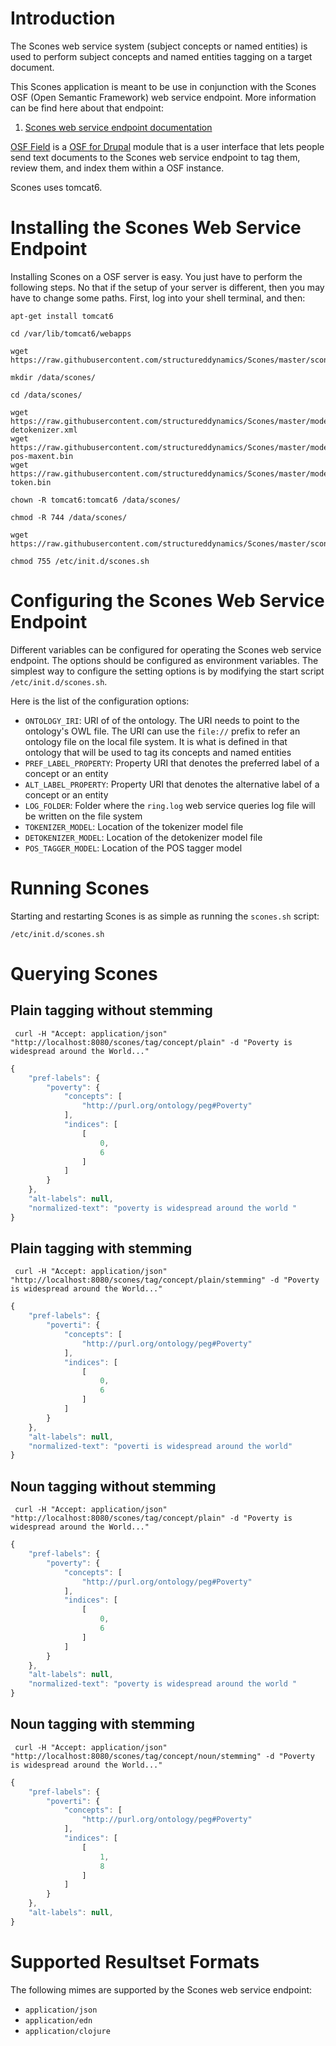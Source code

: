 Introduction
============

The Scones web service system (subject concepts or named entities) is used to perform subject concepts and named entities tagging on a target document.

This Scones application is meant to be use in conjunction with the Scones OSF (Open Semantic Framework) web service endpoint. More information can be find here about that endpoint:

1. [Scones web service endpoint documentation](http://wiki.opensemanticframework.org/index.php/Scones "Scones API Documentation")

[OSF Field](http://wiki.opensemanticframework.org/index.php/Using_OSF_Field_Widgets "OSF Field") is a [OSF for Drupal](https://www.drupal.org/project/osf "OSF for Drupal") module that is a user interface that lets people send text documents to the Scones web service endpoint to tag them, review them, and index them within a OSF instance.

Scones uses tomcat6. 

Installing the Scones Web Service Endpoint
==========================================

Installing Scones on a OSF server is easy. You just have to perform the following steps. No that if the setup of your server is different, then you may have to change some paths. First, log into your shell terminal, and then:

    apt-get install tomcat6
	
	cd /var/lib/tomcat6/webapps

	wget https://raw.githubusercontent.com/structureddynamics/Scones/master/scones.war

	mkdir /data/scones/

    cd /data/scones/

	wget https://raw.githubusercontent.com/structureddynamics/Scones/master/models/english-detokenizer.xml
	wget https://raw.githubusercontent.com/structureddynamics/Scones/master/models/en-pos-maxent.bin
	wget https://raw.githubusercontent.com/structureddynamics/Scones/master/models/en-token.bin

	chown -R tomcat6:tomcat6 /data/scones/

	chmod -R 744 /data/scones/

	wget https://raw.githubusercontent.com/structureddynamics/Scones/master/scones.sh

	chmod 755 /etc/init.d/scones.sh


Configuring the Scones Web Service Endpoint
===========================================

Different variables can be configured for operating the Scones web service endpoint. The options should be configured as environment variables. The simplest way to configure the setting options is by modifying the start script `/etc/init.d/scones.sh`.


Here is the list of the configuration options:

- `ONTOLOGY_IRI`: URI of of the ontology. The URI needs to point to the ontology's OWL file. The URI can use the `file://` prefix to refer an ontology file on the local file system. It is what is defined in that ontology that will be used to tag its concepts and named entities
- `PREF_LABEL_PROPERTY`: Property URI that denotes the preferred label of a concept or an entity
- `ALT_LABEL_PROPERTY`: Property URI that denotes the alternative label of a concept or an entity
- `LOG_FOLDER`: Folder where the `ring.log` web service queries log file will be written on the file system
- `TOKENIZER_MODEL`: Location of the tokenizer model file
- `DETOKENIZER_MODEL`: Location of the detokenizer model file
- `POS_TAGGER_MODEL`: Location of the POS tagger model


Running Scones
==============


Starting and restarting Scones is as simple as running the `scones.sh` script:

	/etc/init.d/scones.sh


Querying Scones
===============

Plain tagging without stemming
------------------------------

	 curl -H "Accept: application/json" "http://localhost:8080/scones/tag/concept/plain" -d "Poverty is widespread around the World..."

```javascript
{
    "pref-labels": {
        "poverty": {
            "concepts": [
                "http://purl.org/ontology/peg#Poverty"
            ],
            "indices": [
                [
                    0,
                    6
                ]
            ]
        }
    },
    "alt-labels": null,
    "normalized-text": "poverty is widespread around the world "
}

```

Plain tagging with stemming
------------------------------

	 curl -H "Accept: application/json" "http://localhost:8080/scones/tag/concept/plain/stemming" -d "Poverty is widespread around the World..."

```javascript
{
    "pref-labels": {
        "poverti": {
            "concepts": [
                "http://purl.org/ontology/peg#Poverty"
            ],
            "indices": [
                [
                    0,
                    6
                ]
            ]
        }
    },
    "alt-labels": null,
    "normalized-text": "poverti is widespread around the world"
}

```

Noun tagging without stemming
------------------------------

	 curl -H "Accept: application/json" "http://localhost:8080/scones/tag/concept/plain" -d "Poverty is widespread around the World..."

```javascript
{
    "pref-labels": {
        "poverty": {
            "concepts": [
                "http://purl.org/ontology/peg#Poverty"
            ],
            "indices": [
                [
                    0,
                    6
                ]
            ]
        }
    },
    "alt-labels": null,
    "normalized-text": "poverty is widespread around the world "
}

```

Noun tagging with stemming
------------------------------

	 curl -H "Accept: application/json" "http://localhost:8080/scones/tag/concept/noun/stemming" -d "Poverty is widespread around the World..."

```javascript
{
    "pref-labels": {
        "poverti": {
            "concepts": [
                "http://purl.org/ontology/peg#Poverty"
            ],
            "indices": [
                [
                    1,
                    8
                ]
            ]
        }
    },
    "alt-labels": null,
}

```


Supported Resultset Formats
===========================

The following mimes are supported by the Scones web service endpoint:

- `application/json`
- `application/edn`
- `application/clojure`